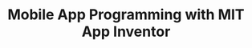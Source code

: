 --- 
layout: course_detail 
title: "Mobile App Programming with MIT App Inventor" 
courseTitle: "Mobile App Programming with MIT App Inventor" 
courseDescription: "Learn how to program and develop mobile apps. Become the next young entrepreneurs" 
topTitleLine1: "Mobile App Programming " 
topTitleLine2: "with MIT App Inventor" 
topGradeLevel: "Grades 6-12" 
topIntroText: "Tired of playing apps or games on your parents' phones? Why don't you build your own? You will learn how to make real mobile apps with the most popular mobile technologies and solve real world problems." 
bgTitle: "Build and Publish Apps to Google Play" 
bgImageUrl: "img/my/mobile-learn-1.jpg" 
bgText: "Learn how to program and develop mobile apps. Become the next young entrepreneurs." 
bgLearnMoreText: "See MIT App Inventor in Action" 
bgLearnMoreLink: "https://www.youtube.com/embed/sNjGAiOrX-o?autoplay=1" 
aboutTitle: "About the Camp" 
aboutText: "" 
aboutCategoryTitle: "Category" 
aboutCategory: "Programming | Mobile" 
aboutGradeLevelTitle: "Grade" 
aboutGradeLevel: "6-12" 
aboutLevel: "L4 Applied Programming"
aboutSkillLevelTitle: "Skill Level" 
aboutSkillLevel: "Beginner to Intermediate" 
aboutRatioTitle: "Ratio Guarantee" 
aboutRatio: "4 Students per Instructor" 
promotion1: 
  enabled: "true" 
  title: "Fun and Powerful Programming" 
  text: "MIT App Inventor is an innovative beginner's introduction to programming and app creation that transforms the complex language of text-based coding into visual, drag-and-drop building blocks." 
  imageUrl: "img/my/mobile-learn-12.jpg" 
promotion2: 
  enabled: "true"
  title: "It's All about Apps"
  text: "Students will learn creating apps on various topics: Mobile User Interface, Mobile Interaction and Animation, Network Programming, Mobile Server Communication, Online Chat Mobile Sensors, Mobile Game Design and Development."
  imageUrl: "img/my/mobile-learn-11.png"
promotion3: 
  enabled: "true"
  title: "Learn Big Ideas from Apps"
  text: "As a cutting-edge programming learning platform from MIT Media Lab, students learn programming and computer science in a fun way. The app development teaches the most important concepts about computer programming, making students ready for the real coding study."
  imageUrl: "img/my/mobile-learn-5.jpg"
promotion4: 
  enabled: "true"
  title: "Publish And Share Your Apps"
  text: "Every student are expected to make 6 - 10 apps during the 5-day camp. Just like a real app developer and entrepreneur, you will publish your apps to the app store, and make it available to download for people from all over the world."
  imageUrl: "img/my/mobile-learn-6.jpg"
promotion5: 
  enabled: "true"
  title: "Be the Next Entrepreneur"
  text: "We focus on hands-on problem solving skills and techniques. We will also encourage and guide students to think about startup ideas, build prototypes, and become a young entrepreneur."
  imageUrl: "img/my/startup-1.jpg"
curriculum: 
  enabled: "false"
goalsTitle: "Top Skills Students Will Learn"
goals: 
- icon: "icon-Smartphone"
  text: "The fundamentals of mobile app programming"
- icon: "icon-Duplicate-Window"
  text: "MIT App Iventor and the visual programming language"
- icon: "icon-Computer"
  text: "The concepts of computer science and Internet"
- icon: "icon-Idea"
  text: "Creativity and hands-on problem-solving skills"
- icon: "icon-Affiliate"
  text: "Collaborative teamwork and social skills"
- icon: "icon-Key"
  text: "The innovation mindset and entrepreneurship"
highlightsTitle: "Course Highlights"
highlights: 
- icon: "icon-Fashion"
  title: "Always Having Fun"
  text: "Fun programming is our top priority when designing all the content"
- icon: "icon-Administrator"
  title: "Learn with Professionals"
  text: "Gain extra experiences about the real industry and research"
- icon: "icon-Hand"
  title: "Live Interactions"
  text: "Get your question answered in class and compete with your classmates"
- icon: "icon-Air-Balloon"
  title: "Well-Designed Assignments and Projects"
  text: "Learn by doing is the key for CS study, all the assignments and projects are design for the goals"
- icon: "icon-Idea"
  title: "Focus on Imagination and Creativity"
  text: "Learning programming is not the ultimate goal. We focus on pushing the kids' imagination and creativity"
- icon: "icon-Key"
  title: "Apply Colleges with More Experiences"
  text: "Programming is just the first step. Build projects, attend science fairs will help you get into the top unversities"
sessionsEnabled: "false"
sessionsTitle: "Schedule"
sessionsTimeTitle: "Time"
sessionsDateTitle: "Date" 
sessionsLocationTitle: "Location" 
sessions:  
- date: "6/18 - 6/22" 
  time: "1:00PM - 4:00PM" 
  location: "Irvine, CA" 
- date: "7/9 - 7/13" 
  time: "9:00AM - 12:00PM" 
  location: "Irvine, CA" 
- date: "8/6 - 8/10" 
  time: "9:00AM - 12:00PM" 
  location: "Irvine, CA" 
registrationEnabled: "true" 
registrationTitle: "" 
priceTitle: "Registration" 
price: "" 
allCreditCards: "" 
priceItems:  
- "Try the first session for FREE" 
- "Learn from the professionals" 
- "1:4 teacher to students ratio" 
- "Always learn by doing and having fun" 
registrationLink: "https://csfoundation.wufoo.com/forms/m8vsgm21cz06w0/" 
registerNow: "REGISTER NOW" 
faq:  
  enabled: "false" 
locations:  
- name: "Irvine Classroom" 
  address1: "920 Roosevelt, Suite 200" 
  address2: "Irvine, CA 92620" 
  addressMap: "970 Roosevelt, Irvine, CA 92620" 
- name: "Arcadia Classroom" 
  address1: "7 W Foothill Blvd, Suite 204" 
  address2: "Arcadia, CA 91006" 
  addressMap: "7 W Foothill Blvd, Arcadia, CA 91006" 
promotionText: "Interested in learning programs with fun?" 
promotionButtonText: "Contact Us" 
promotionUrl: "page-contact-us.html" 
engUrl: "mobile.html" 
cnUrl: "mobilec.html" 
--- 
